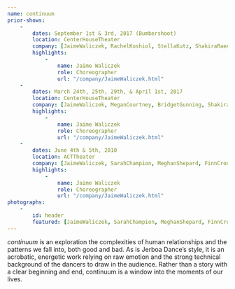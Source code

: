 ```yaml
---
name: continuum
prior-shows:
    -
        dates: September 1st & 3rd, 2017 (Bumbershoot)
        location: CenterHouseTheater
        company: [JaimeWaliczek, RachelKoshiol, StellaKutz, ShakiraRaeAdams, JacquelynCorcoran, SeanCalavan, AndresLopez, RenadoTozer ]
        highlights:
            -
                name: Jaime Waliczek
                role: Choreographer
                url: "/company/JaimeWaliczek.html"
    -
        dates: March 24th, 25th, 29th, & April 1st, 2017
        location: CenterHouseTheater
        company: [JaimeWaliczek, MeganCourtney, BridgetGunning, ShakiraRaeAdams, JacquelynCorcoran, SeanCalavan, AlexUng, RenadoTozer ]
        highlights:
            -
                name: Jaime Waliczek
                role: Choreographer
                url: "/company/JaimeWaliczek.html"
    -
        dates: June 4th & 5th, 2010
        location: ACTTheater
        company: [JaimeWaliczek, SarahChampion, MeghanShepard, FinnCronin, SeanCalavan, MorganHoughton, RenadoTozer, KristinKissell]
        highlights:
            -
                name: Jaime Waliczek
                role: Choreographer
                url: "/company/JaimeWaliczek.html"
photographs:
    -
        id: header
        featured: [JaimeWaliczek, SarahChampion, MeghanShepard, FinnCronin, SeanCalavan, MorganHoughton, RenadoTozer, KristinKissell]
---
```

*continuum* is an exploration the complexities of human relationships and the patterns we fall into, both good and bad. As is Jerboa Dance’s style, it is an acrobatic, energetic work relying on raw emotion and the strong technical background of the dancers to draw in the audience. Rather than a story with a clear beginning and end, continuum is a window into the moments of our lives.